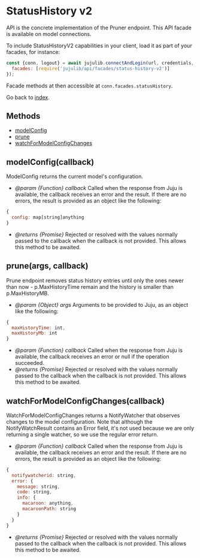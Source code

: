 <!---
NOTE: this file has been generated by the doc command in js-libjuju
on Fri 2018/11/16 13:11:58 UTC. Do not manually edit this file.
--->
# StatusHistory v2

API is the concrete implementation of the Pruner endpoint.
This API facade is available on model connections.

To include StatusHistoryV2 capabilities in your client, load it as
part of your facades, for instance:
```javascript
const {conn, logout} = await jujulib.connectAndLogin(url, credentials, {
  facades: [require('jujulib/api/facades/status-history-v2')]
});
```
Facade methods at then accessible at `conn.facades.statusHistory`.

Go back to [index](index.md).

## Methods
- [modelConfig](#modelConfigcallback)
- [prune](#pruneargs-callback)
- [watchForModelConfigChanges](#watchForModelConfigChangescallback)

## modelConfig(callback)
ModelConfig returns the current model's configuration.

- *@param {Function} callback* Called when the response from Juju is available,
  the callback receives an error and the result. If there are no errors, the
  result is provided as an object like the following:
```javascript
{
  config: map[string]anything
}
```
- *@returns {Promise}* Rejected or resolved with the values normally passed to
  the callback when the callback is not provided.
  This allows this method to be awaited.

## prune(args, callback)
Prune endpoint removes status history entries until only the ones newer
    than now - p.MaxHistoryTime remain and the history is smaller than
    p.MaxHistoryMB.

- *@param {Object} args* Arguments to be provided to Juju, as an object like
  the following:
```javascript
{
  maxHistoryTime: int,
  maxHistoryMb: int
}
```
- *@param {Function} callback* Called when the response from Juju is available,
  the callback receives an error or null if the operation succeeded.
- *@returns {Promise}* Rejected or resolved with the values normally passed to
  the callback when the callback is not provided.
  This allows this method to be awaited.

## watchForModelConfigChanges(callback)
WatchForModelConfigChanges returns a NotifyWatcher that observes changes to
    the model configuration. Note that although the NotifyWatchResult
    contains an Error field, it's not used because we are only returning a
    single watcher, so we use the regular error return.

- *@param {Function} callback* Called when the response from Juju is available,
  the callback receives an error and the result. If there are no errors, the
  result is provided as an object like the following:
```javascript
{
  notifywatcherid: string,
  error: {
    message: string,
    code: string,
    info: {
      macaroon: anything,
      macaroonPath: string
    }
  }
}
```
- *@returns {Promise}* Rejected or resolved with the values normally passed to
  the callback when the callback is not provided.
  This allows this method to be awaited.